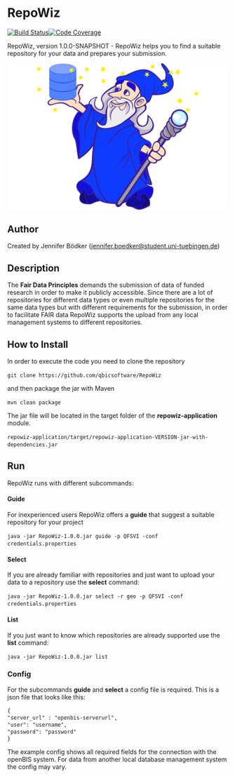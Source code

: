 # RepoWiz

[![Build Status](https://travis-ci.com/qbicsoftware/repowiz.svg?branch=development)](https://travis-ci.com/qbicsoftware/repowiz)[![Code Coverage]( https://codecov.io/gh/qbicsoftware/repowiz/branch/development/graph/badge.svg)](https://codecov.io/gh/qbicsoftware/repowiz)

RepoWiz, version 1.0.0-SNAPSHOT - RepoWiz helps you to find a suitable repository for your data and prepares your submission.

![wizard](./docs/logo/wizard_repo.png)

## Author
Created by Jennifer Bödker (jennifer.boedker@student.uni-tuebingen.de)
 
## Description

The **__Fair Data Principles__** demands the submission of data of funded research in order to make it publicly accessible. 
Since there are a lot of repositories for different data types or even multiple repositories for the same data types but with different requirements for the submission, 
in order to facilitate FAIR data RepoWiz supports the upload from any local management systems to different repositories.

## How to Install
In order to execute the code you need to clone the repository

```git clone https://github.com/qbicsoftware/RepoWiz```

and then package the jar with Maven

```mvn clean package```

The jar file will be located in the target folder of the **repowiz-application** module.

```repowiz-application/target/repowiz-application-VERSION-jar-with-dependencies.jar```

## Run

RepoWiz runs with different subcommands:


#### Guide
For inexperienced users RepoWiz offers a __guide__ that suggest a suitable repository for your project

```java -jar RepoWiz-1.0.0.jar guide -p QFSVI -conf credentials.properties```

#### Select
If you are already familiar with repositories and just want to upload your data to a repository use the __select__ command:

```java -jar RepoWiz-1.0.0.jar select -r geo -p QFSVI -conf credentials.properties```

#### List
If you just want to know which repositories are already supported use the __list__ command:

```java -jar RepoWiz-1.0.0.jar list```

### Config
For the subcommands **guide** and **select** a config file is required.
This is a json file that looks like this:
```
{
"server_url" : "openbis-serverurl",
"user": "username",
"password": "password"
}
``` 
The example config shows all required fields for the connection with the openBIS system.
For data from another local database management system the config may vary. 

